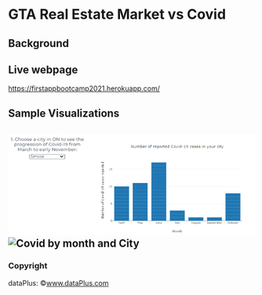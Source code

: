 # GTA Real Estate Market vs Covid

## Background

## Live webpage
https://firstappbootcamp2021.herokuapp.com/

## Sample Visualizations

![Covid by month](actualApp/assets/img/bar_graph.gif)
![Covid by month and City](actualApp/assets/img/map.gif)
--
### Copyright
dataPlus: ©www.dataPlus.com